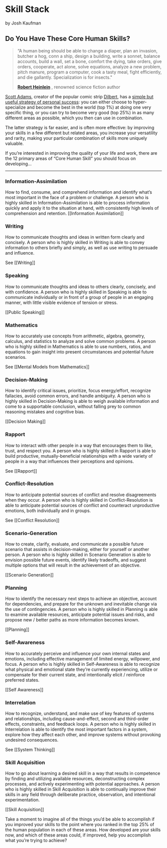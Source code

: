 # Skill Stack

by Josh Kaufman

## Do You Have These Core Human Skills?

> “A human being should be able to change a diaper, plan an invasion, butcher a hog, conn a ship, design a building, write a sonnet, balance accounts, build a wall, set a bone, comfort the dying, take orders, give orders, cooperate, act alone, solve equations, analyze a new problem, pitch manure, program a computer, cook a tasty meal, fight efficiently, and die gallantly. Specialization is for insects."
> 
> [**Robert Heinlein**](http://en.wikipedia.org/wiki/RobertA.Heinlein) , renowned science fiction author

[Scott Adams](http://en.wikipedia.org/wiki/ScottAdams), creator of the popular comic strip [Dilbert](http://www.dilbert.com/), has a [simple but useful strategy of personal success](http://dilbertblog.typepad.com/thedilbertblog/2007/07/career-advice.html): you can either choose to hyper-specialize and become the best in the world (top 1%) at doing one very specific thing, or you can try to become very good (top 25%) in as many different areas as possible, which you then can use in combination.

The latter strategy is far easier, and is often more effective: by improving your skills in a few different but related areas, you increase your versatility and rarity, making your particular combination of skills more uniquely valuable.

If you’re interested in improving the quality of your life and work, there are the 12 primary areas of “Core Human Skill" you should focus on developing…

---

### Information-Assimilation

How to find, consume, and comprehend information and identify what’s most important in the face of a problem or challenge. A person who is highly skilled in Information-Assimilation is able to process information quickly and apply it to the situation at hand, with consistently high levels of comprehension and retention.
[[Information Assimilation]]


### Writing

How to communicate thoughts and ideas in written form clearly and concisely. A person who is highly skilled in Writing is able to convey information to others briefly and simply, as well as use writing to persuade and influence.

See [[Writing]]

### Speaking

How to communicate thoughts and ideas to others clearly, concisely, and with confidence. A person who is highly skilled in Speaking is able to communicate individually or in front of a group of people in an engaging manner, with little visible evidence of tension or stress.

[[Public Speaking]]


### Mathematics

How to accurately use concepts from arithmetic, algebra, geometry, calculus, and statistics to analyze and solve common problems. A person who is highly skilled in Mathematics is able to use numbers, ratios, and equations to gain insight into present circumstances and potential future scenarios.

See [[Mental Models from Mathematics]]


### Decision-Making

How to identify critical issues, prioritize, focus energy/effort, recognize fallacies, avoid common errors, and handle ambiguity. A person who is highly skilled in Decision-Making is able to weigh available information and come to a supportable conclusion, without falling prey to common reasoning mistakes and cognitive bias.

[[Decision Making]]



### Rapport

How to interact with other people in a way that encourages them to like, trust, and respect you. A person who is highly skilled in Rapport is able to build productive, mutually-beneficial relationships with a wide variety of people in a way that influences their perceptions and opinions.

See [[Rapport]]



### Conflict-Resolution

How to anticipate potential sources of conflict and resolve disagreements when they occur. A person who is highly skilled in Conflict-Resolution is able to anticipate potential sources of conflict and counteract unproductive emotions, both individually and in groups.


See [[Conflict Resolution]]



### Scenario-Generation

How to create, clarify, evaluate, and communicate a possible future scenario that assists in decision-making, either for yourself or another person. A person who is highly skilled in Scenario Generation is able to envision possible future events, identify likely tradeoffs, and suggest multiple options that will result in the achievement of an objective.

[[Scenario Generation]]



### Planning

How to identify the necessary next steps to achieve an objective, account for dependencies, and prepare for the unknown and inevitable change via the use of contingencies. A person who is highly skilled in Planning is able to examine available resources, anticipate potential issues and risks, and propose new / better paths as more information becomes known.

[[Planning]]



### Self-Awareness

How to accurately perceive and influence your own internal states and emotions, including effective management of limited energy, willpower, and focus. A person who is highly skilled in Self-Awareness is able to recognize what physical and emotional state they’re currently experiencing, utilize or compensate for their current state, and intentionally elicit / reinforce preferred states.

[[Self Awareness]]


### Interrelation

How to recognize, understand, and make use of key features of systems and relationships, including cause-and-effect, second and third-order effects, constraints, and feedback loops. A person who is highly skilled in Interrelation is able to identify the most important factors in a system, explore how they affect each other, and improve systems without provoking undesired consequences.

See [[System Thinking]]

### Skill Acquisition

How to go about learning a desired skill in a way that results in competence by finding and utilizing available resources, deconstructing complex processes, and actively experimenting with potential approaches. A person who is highly skilled in Skill Acquisition is able to continually improve their skills in any field through deliberate practice, observation, and intentional experimentation.

[[Skill Acquisition]]


Take a moment to imagine all of the things you’d be able to accomplish if you improved your skills to the point where you ranked in the top 25% of the human population in each of these areas. How developed are your skills now, and which of these areas could, if improved, help you accomplish what you’re trying to achieve?



